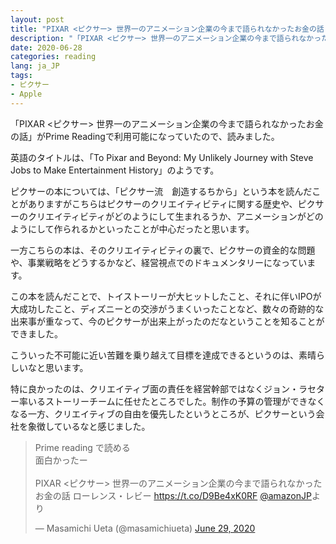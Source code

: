 ```yaml
---
layout: post
title: "PIXAR <ピクサー> 世界一のアニメーション企業の今まで語られなかったお金の話 を読んだ"
description: "「PIXAR <ピクサー> 世界一のアニメーション企業の今まで語られなかったお金の話」がPrime Readingで利用可能になっていたので、読みました。"
date: 2020-06-28
categories: reading
lang: ja_JP
tags:
- ピクサー
- Apple
---
```


「PIXAR <ピクサー> 世界一のアニメーション企業の今まで語られなかったお金の話」がPrime Readingで利用可能になっていたので、読みました。

英語のタイトルは、「To Pixar and Beyond: My Unlikely Journey with Steve Jobs to Make Entertainment History」のようです。


ピクサーの本については、「ピクサー流　創造するちから」という本を読んだことがありますがこちらはピクサーのクリエイティビティに関する歴史や、ピクサーのクリエイティビティがどのようにして生まれるうか、アニメーションがどのようにして作られるかといったことが中心だったと思います。

一方こちらの本は、そのクリエイティビティの裏で、ピクサーの資金的な問題や、事業戦略をどうするかなど、経営視点でのドキュメンタリーになっています。

この本を読んだことで、トイストーリーが大ヒットしたこと、それに伴いIPOが大成功したこと、ディズニーとの交渉がうまくいったことなど、数々の奇跡的な出来事が重なって、今のピクサーが出来上がったのだなということを知ることができました。

こういった不可能に近い苦難を乗り越えて目標を達成できるというのは、素晴らしいなと思います。

特に良かったのは、クリエイティブ面の責任を経営幹部ではなくジョン・ラセター率いるストーリーチームに任せたところでした。制作の予算の管理ができなくなる一方、クリエイティブの自由を優先したというところが、ピクサーという会社を象徴しているなと感じました。

<blockquote class="twitter-tweet"><p lang="ja" dir="ltr">Prime reading で読める<br>面白かったー<br><br>PIXAR &lt;ピクサー&gt; 世界一のアニメーション企業の今まで語られなかったお金の話 ローレンス・レビー <a href="https://t.co/D9Be4xK0RF">https://t.co/D9Be4xK0RF</a> <a href="https://twitter.com/AmazonJP?ref_src=twsrc%5Etfw">@amazonJP</a>より</p>&mdash; Masamichi Ueta (@masamichiueta) <a href="https://twitter.com/masamichiueta/status/1277624066736701445?ref_src=twsrc%5Etfw">June 29, 2020</a></blockquote> <script async src="https://platform.twitter.com/widgets.js" charset="utf-8"></script>